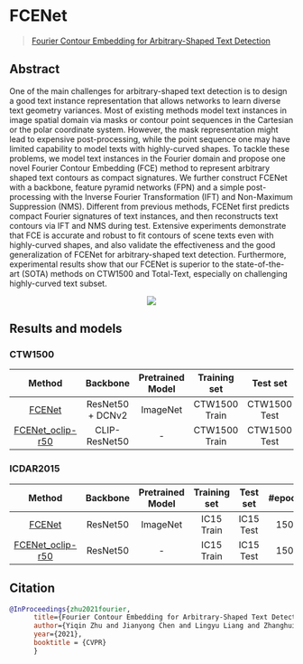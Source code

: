 # FCENet

> [Fourier Contour Embedding for Arbitrary-Shaped Text Detection](https://arxiv.org/abs/2104.10442)

<!-- [ALGORITHM] -->

## Abstract

One of the main challenges for arbitrary-shaped text detection is to design a good text instance representation that allows networks to learn diverse text geometry variances. Most of existing methods model text instances in image spatial domain via masks or contour point sequences in the Cartesian or the polar coordinate system. However, the mask representation might lead to expensive post-processing, while the point sequence one may have limited capability to model texts with highly-curved shapes. To tackle these problems, we model text instances in the Fourier domain and propose one novel Fourier Contour Embedding (FCE) method to represent arbitrary shaped text contours as compact signatures. We further construct FCENet with a backbone, feature pyramid networks (FPN) and a simple post-processing with the Inverse Fourier Transformation (IFT) and Non-Maximum Suppression (NMS). Different from previous methods, FCENet first predicts compact Fourier signatures of text instances, and then reconstructs text contours via IFT and NMS during test. Extensive experiments demonstrate that FCE is accurate and robust to fit contours of scene texts even with highly-curved shapes, and also validate the effectiveness and the good generalization of FCENet for arbitrary-shaped text detection. Furthermore, experimental results show that our FCENet is superior to the state-of-the-art (SOTA) methods on CTW1500 and Total-Text, especially on challenging highly-curved text subset.

<div align=center>
<img src="https://user-images.githubusercontent.com/22607038/142791859-1b0ebde4-b151-4c25-ba1b-f354bd8ddc8c.png"/>
</div>

## Results and models

### CTW1500

|                       Method                        |     Backbone     | Pretrained Model | Training set  |   Test set   | #epochs |  Test size  | Precision | Recall | Hmean  |                       Download                        |
| :-------------------------------------------------: | :--------------: | :--------------: | :-----------: | :----------: | :-----: | :---------: | :-------: | :----: | :----: | :---------------------------------------------------: |
| [FCENet](/configs/textdet/fcenet/fcenet_resnet50-dcnv2_fpn_1500e_ctw1500.py) | ResNet50 + DCNv2 |     ImageNet     | CTW1500 Train | CTW1500 Test |  1500   | (736, 1080) |  0.8689   | 0.8296 | 0.8488 | [model](https://download.openmmlab.com/mmocr/textdet/fcenet/fcenet_resnet50-dcnv2_fpn_1500e_ctw1500/fcenet_resnet50-dcnv2_fpn_1500e_ctw1500_20220825_221510-4d705392.pth) \| [log](https://download.openmmlab.com/mmocr/textdet/fcenet/fcenet_resnet50-dcnv2_fpn_1500e_ctw1500/20220825_221510.log) |
| [FCENet_oclip-r50](/configs/textdet/fcenet/fcenet_oclip-resnet50-dcnv2_fpn_1500e_ctw1500.py) |  CLIP-ResNet50   |        -         | CTW1500 Train | CTW1500 Test |  1500   |             |           |        |        |               [model](<>) \| [log](<>)                |

### ICDAR2015

|                          Method                          | Backbone | Pretrained Model | Training set | Test set  | #epochs |  Test size   | Precision | Recall | Hmean  |                          Download                           |
| :------------------------------------------------------: | :------: | :--------------: | :----------: | :-------: | :-----: | :----------: | :-------: | :----: | :----: | :---------------------------------------------------------: |
| [FCENet](/configs/textdet/fcenet/fcenet_resnet50_fpn_1500e_icdar2015.py) | ResNet50 |     ImageNet     |  IC15 Train  | IC15 Test |  1500   | (2260, 2260) |  0.8243   | 0.8834 | 0.8528 | [model](https://download.openmmlab.com/mmocr/textdet/fcenet/fcenet_resnet50_fpn_1500e_icdar2015/fcenet_resnet50_fpn_1500e_icdar2015_20220826_140941-167d9042.pth) \| [log](https://download.openmmlab.com/mmocr/textdet/fcenet/fcenet_resnet50_fpn_1500e_icdar2015/20220826_140941.log) |
| [FCENet_oclip-r50](/configs/textdet/fcenet/fcenet_oclip-resnet50_fpn_1500e_icdar2015.py) | ResNet50 |        -         |  IC15 Train  | IC15 Test |  1500   | (2260, 2260) |     -     |   -    |   -    |                  [model](<>) \| [log](<>)                   |

## Citation

```bibtex
@InProceedings{zhu2021fourier,
      title={Fourier Contour Embedding for Arbitrary-Shaped Text Detection},
      author={Yiqin Zhu and Jianyong Chen and Lingyu Liang and Zhanghui Kuang and Lianwen Jin and Wayne Zhang},
      year={2021},
      booktitle = {CVPR}
      }
```
